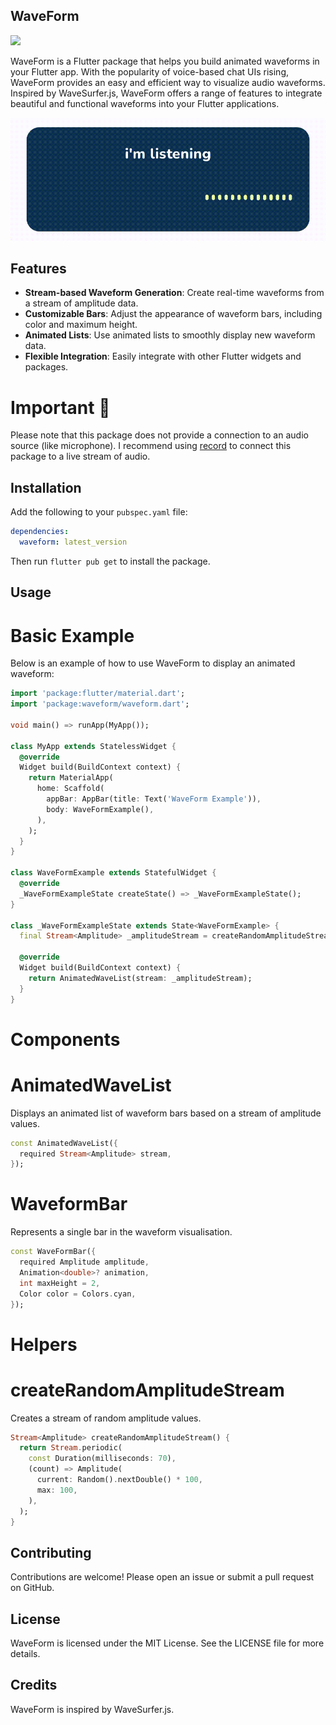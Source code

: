 ## WaveForm

<img src = "https://github.com/agenthesh/waveform/blob/main/assets/waveform-logo.jpg" >

WaveForm is a Flutter package that helps you build animated waveforms in your Flutter app. With the popularity of voice-based chat UIs rising, WaveForm provides an easy and efficient way to visualize audio waveforms. Inspired by WaveSurfer.js, WaveForm offers a range of features to integrate beautiful and functional waveforms into your Flutter applications.

![Demo](assets/waveform-example.gif)

## Features

- **Stream-based Waveform Generation**: Create real-time waveforms from a stream of amplitude data.
- **Customizable Bars**: Adjust the appearance of waveform bars, including color and maximum height.
- **Animated Lists**: Use animated lists to smoothly display new waveform data.
- **Flexible Integration**: Easily integrate with other Flutter widgets and packages.

# Important 🚨

Please note that this package does not provide a connection to an audio source (like microphone). I recommend using [record](https://pub.dev/packages/record) to connect this package to a live stream of audio.

## Installation

Add the following to your `pubspec.yaml` file:

```yaml
dependencies:
  waveform: latest_version
```

Then run `flutter pub get` to install the package.

## Usage

# Basic Example

Below is an example of how to use WaveForm to display an animated waveform:

```dart
import 'package:flutter/material.dart';
import 'package:waveform/waveform.dart';

void main() => runApp(MyApp());

class MyApp extends StatelessWidget {
  @override
  Widget build(BuildContext context) {
    return MaterialApp(
      home: Scaffold(
        appBar: AppBar(title: Text('WaveForm Example')),
        body: WaveFormExample(),
      ),
    );
  }
}

class WaveFormExample extends StatefulWidget {
  @override
  _WaveFormExampleState createState() => _WaveFormExampleState();
}

class _WaveFormExampleState extends State<WaveFormExample> {
  final Stream<Amplitude> _amplitudeStream = createRandomAmplitudeStream();

  @override
  Widget build(BuildContext context) {
    return AnimatedWaveList(stream: _amplitudeStream);
  }
}
```

# Components

# AnimatedWaveList

Displays an animated list of waveform bars based on a stream of amplitude values.

```dart
const AnimatedWaveList({
  required Stream<Amplitude> stream,
});
```

# WaveformBar

Represents a single bar in the waveform visualisation.

```dart
const WaveFormBar({
  required Amplitude amplitude,
  Animation<double>? animation,
  int maxHeight = 2,
  Color color = Colors.cyan,
});
```

# Helpers

# createRandomAmplitudeStream

Creates a stream of random amplitude values.

```dart
Stream<Amplitude> createRandomAmplitudeStream() {
  return Stream.periodic(
    const Duration(milliseconds: 70),
    (count) => Amplitude(
      current: Random().nextDouble() * 100,
      max: 100,
    ),
  );
}
```

## Contributing

Contributions are welcome! Please open an issue or submit a pull request on GitHub.

## License

WaveForm is licensed under the MIT License. See the LICENSE file for more details.

## Credits

WaveForm is inspired by WaveSurfer.js.
